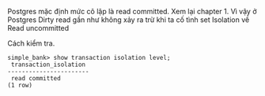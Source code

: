 Postgres mặc định mức cô lập là read committed. Xem lại chapter 1. Vì vậy ở Postgres Dirty read gần như không xảy ra trừ khi ta cố tình set Isolation về Read uncommitted

Cách kiểm tra.
```
simple_bank> show transaction isolation level;
 transaction_isolation
-----------------------
 read committed
(1 row)
```

